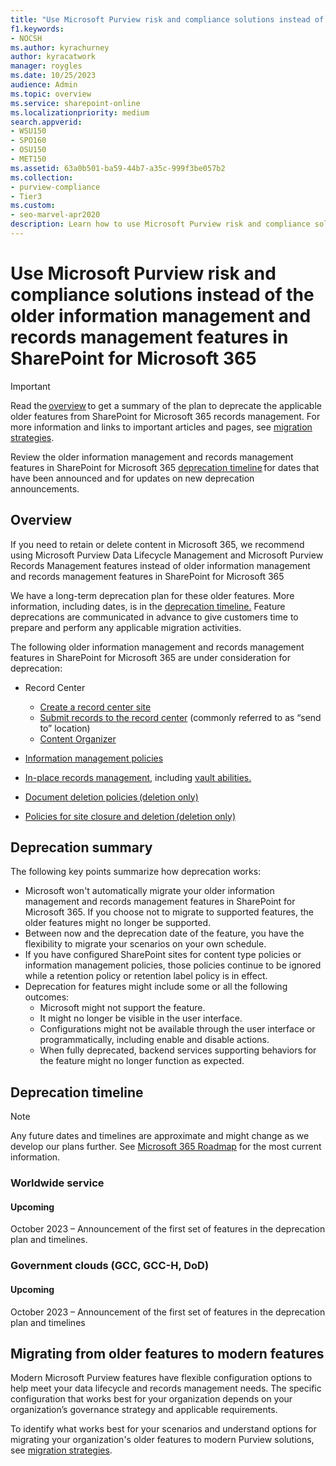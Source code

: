 ```yaml
---
title: "Use Microsoft Purview risk and compliance solutions instead of the older information management and records management features in SharePoint for Microsoft 365"
f1.keywords:
- NOCSH
ms.author: kyrachurney
author: kyracatwork
manager: roygles
ms.date: 10/25/2023
audience: Admin
ms.topic: overview
ms.service: sharepoint-online
ms.localizationpriority: medium
search.appverid:
- WSU150
- SPO160
- OSU150
- MET150
ms.assetid: 63a0b501-ba59-44b7-a35c-999f3be057b2
ms.collection:
- purview-compliance
- Tier3
ms.custom:
- seo-marvel-apr2020
description: Learn how to use Microsoft Purview risk and compliance solutions instead of the older information management and records management features in SharePoint for Microsoft 365.
---
```


# Use Microsoft Purview risk and compliance solutions instead of the older information management and records management features in SharePoint for Microsoft 365


> [!IMPORTANT]
> Read the [overview](#overview) to get a summary of the plan to deprecate the applicable older features from SharePoint for Microsoft 365 records management. For more information and links to important articles and pages, see [migration strategies](migration-strategies.md).
>
>Review the older information management and records management features in SharePoint for Microsoft 365 [deprecation timeline](#deprecation-timeline) for dates that have been announced and for updates on new deprecation announcements.

## Overview

If you need to retain or delete content in Microsoft 365, we recommend using Microsoft Purview Data Lifecycle Management and Microsoft Purview Records Management features instead of older information management and records management features in SharePoint for Microsoft 365

We have a long-term deprecation plan for these older features. More information, including dates, is in the [deprecation timeline.](#deprecation-timeline) Feature deprecations are communicated in advance to give customers time to prepare and perform any applicable migration activities. 

The following older information management and records management features in SharePoint for Microsoft 365 are under consideration for deprecation: 

- Record Center 
    - [Create a record center site ](https://support.microsoft.com/en-us/office/create-a-records-center-6bf1488b-62a8-486c-90dd-54b6bcce4b3a#:~:text=You%20need%20to%20take%20the%20following%20steps%20to,on%20the%20Records%20Center%20site.%20...%20See%20More.)
    - [Submit records to the record center](https://support.microsoft.com/en-us/office/introduction-to-the-records-center-bae6ca5a-7b19-40e0-b433-e3613a747c2c) (commonly referred to as “send to” location) 
    - [Content Organizer](https://support.microsoft.com/en-us/office/configure-the-content-organizer-to-route-documents-b0875658-69bc-4f48-addb-e3c5f01f2d9a#:~:text=Each%20time%20that%20a%20document,in%20a%20different%20site%20collection.) 
   
- [Information management policies](intro-to-info-mgmt-policies.md) 
- [In-place records management,](https://support.microsoft.com/en-us/office/configuring-in-place-records-management-7707a878-780c-4be6-9cb0-9718ecde050a?ui=en-us&rs=en-us&ad=us) including [vault abilities.](https://support.microsoft.com/en-us/office/introduction-to-the-records-center-bae6ca5a-7b19-40e0-b433-e3613a747c2c)
- [Document deletion policies (deletion only) ](https://support.microsoft.com/en-us/office/create-a-document-deletion-policy-in-sharepoint-server-2016-4fe26e19-4849-4eb9-a044-840ab47458ff?ui=en-us&rs=en-us&ad=us)
- [Policies for site closure and deletion (deletion only)](https://support.microsoft.com/en-us/office/use-policies-for-site-closure-and-deletion-a8280d82-27fd-48c5-9adf-8a5431208ba5)

## Deprecation summary

The following key points summarize how deprecation works:  

- Microsoft won't automatically migrate your older information management and records management features in SharePoint for Microsoft 365. If you choose not to migrate to supported features, the older features might no longer be supported.   
- Between now and the deprecation date of the feature, you have the flexibility to migrate your scenarios on your own schedule.  
- If you have configured SharePoint sites for content type policies or information management policies, those policies continue to be ignored while a retention policy or retention label policy is in effect. 
- Deprecation for features might include some or all the following outcomes:  
    - Microsoft might not support the feature.
    - It might no longer be visible in the user interface.  
    - Configurations might not be available through the user interface or programmatically, including enable and disable actions.  
    - When fully deprecated, backend services supporting behaviors for the feature might no longer function as expected.
    
## Deprecation timeline 
 
> [!NOTE]
> Any future dates and timelines are approximate and might change as we develop our plans further. See [Microsoft 365 Roadmap](https://www.microsoft.com/en-us/microsoft-365/roadmap?filters=) for the most current information.

### Worldwide service

#### Upcoming 

October 2023 – Announcement of the first set of features in the deprecation plan and timelines. 

### Government clouds (GCC, GCC-H, DoD) 

#### Upcoming 

October 2023 – Announcement of the first set of features in the deprecation plan and timelines

## Migrating from older features to modern features

Modern Microsoft Purview features have flexible configuration options to help meet your data lifecycle and records management needs. The specific configuration that works best for your organization depends on your organization’s governance strategy and applicable requirements.  

To identify what works best for your scenarios and understand options for migrating your organization's older features to modern Purview solutions, see [migration strategies](migration-strategies.md). 

